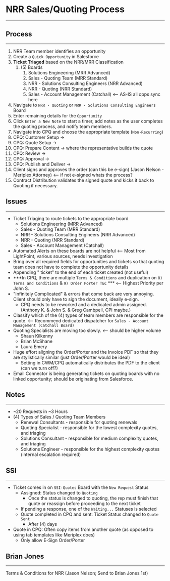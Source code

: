 # NRR Sales/Quoting Process
---
## Process
---
1. NRR Team member identifies an opportunity 
2. Create a `Quick Opportunity` in Salesforce
3. **Ticket Triaged** based on the NRR/MRR Classification
	1. (5) Boards
		1. Solutions Engineering (MRR Advanced)
		2. Sales - Quoting Team (MRR Standard)
		3. NRR - Solutions Consulting Engineers (NRR Advanced)
		4. NRR - Quoting (NRR Standard)
		5. Sales - Account Management (Catchall) <-- AS-IS all opps sync here
4. Navigate to `NRR - Quoting` or `NRR - Solutions Consulting Engineers` Board
5. Enter remaining details for the `Opportunity`
6. Click `Enter a New Note` to start a timer, add notes as the user completes the quoting process, and notify team members.
7. Navigate into CPQ and choose the appropriate template (`Non-Recurring`)
8. CPQ: Customer Setup -> 
9. CPQ: Quote Setup -> 
10. CPQ: Prepare Content -> where the representative builds the quote 
11. CPQ: Review ->
12. CPQ: Approval ->
13. CPQ: Publish and Deliver -> 
14. Client signs and approves the order (can this be e-sign) (Jason Nelson - Meriplex Attorney) <-- if not e-signed whats the process?
15. Contract Distribution validates the signed quote and kicks it back to Quoting if necessary.
## Issues
---
- Ticket Triaging to route tickets to the appropriate board
	- Solutions Engineering (MRR Advanced)
	- Sales - Quoting Team (MRR Standard)
	- NRR - Solutions Consulting Engineers (NRR Advanced)
	- NRR - Quoting (NRR Standard)
	- Sales - Account Management (Catchall)
- Automated Alerts on these boards are not helpful <-- Most from LightPoint, various sources, needs investigation
- Bring over all required fields for opportunities and tickets so that quoting team does not have to complete the opportunity details
- Appending " ticket" to the end of each ticket created (not useful)
- ***In CPQ, there are multiple `Terms & Conditions` and duplication on `8) Terms and Conditions` & `9) Order Porter T&C` *** <-- Highest Priority per John S.
- "Infinitely Complicated" & errors that come back are very annoying. Client should only have to sign the document, ideally e-sign.
	- CPQ needs to be reworked and a dedicated admin assigned. (Anthony K. & John S. & Greg Cambpell, CPI maybe.)
- Classify which of the (4) types of team members are responsible for the quote. <-- Recommend dedicated dispatcher for `Sales - Account Management (Catchall Board)`
- Quoting Specialists are moving too slowly. <-- should be higher volume
	- Shaun Kilkenny
	- Brian McShane
	- Laura Emery
- Huge effort aligning the Order/Porter and the Invoice PDF so that they are stylistically similar (just Order/Porter would be ideal)
	- Setting in CWM/CPQ automatically distributes the PDF to the client (can we turn off?)
- Email Connector is being generating tickets on quoting boards with no linked opportunity; should be originating from Salesforce.
## Notes
---
- ~20 Requests in ~3 Hours
- (4) Types of Sales / Quoting Team Members
	- Renewal Consultants - responsible for quoting renewals
	- Quoting Specialist - responsible for the lowest complexity quotes, and triaging
	- Solutions Consultant - responsible for medium complexity quotes, and triaging
	- Solutions Engineer - responsible for the highest complexity quotes (internal escalation required)

## SSI
---
- Ticket comes in on `SSI-Quotes` Board with the `New Request` Status
	- Assigned: Status changed to `Quoting` 
		- Once the status is changed to quoting, the rep must finish that quote or reassign before proceeding to the next ticket
	- If pending a response, one of the `Waiting...` Statuses is selected
	- Quote completed in CPQ and sent: Ticket Status changed to `Quote Sent`
		- After (4) days 
- Quote in CPQ: Often copy items from another quote (as opposed to using tab templates like Meriplex does)
	- Only allow E-Sign Order/Porter 

## Brian Jones
---
Terms & Conditions for NRR (Jason Nelson; Send to Brian Jones 1st)
